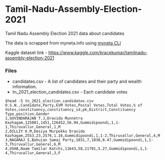 # Tamil-Nadu-Assembly-Election-2021
Tamil Nadu Assembly Election 2021 data about candidates

The data is scrapped from myneta.info using [myneta CLI](https://github.com/kracekumar/myneta)

Kaggle dataset link - https://www.kaggle.com/kracekumar/tamilnadu-assembly-election-2021

### Files

- candidates.csv - A list of candidates and their party and wealth information.
- tn_2021_election_candidates.csv - Each candidate votes

```
$head -5 tn_2021_election_candidates.csv
O.S.N.,Candidate,Party,EVM Votes,Postal Votes,Total Votes,% of Votes,constituency,constituency_id,pk,District,Constituency Type,position,Gender
1,GOVINDARAJAN T.J,Dravida Munnetra Kazhagam,125001,1451,126452,56.94,Gummidipoondi,1,1-1,Thiruvallur,General,1,M
2,DILLIY K.M,Desiya Murpokku Dravida Kazhagam,2553,23,2576,1.16,Gummidipoondi,1,1-2,Thiruvallur,General,4,M
3,NAGARAJ S,Bahujan Samaj Party,1031,7,1038,0.47,Gummidipoondi,1,1-3,Thiruvallur,General,6,M
4,USHA,Naam Tamilar Katchi,11643,58,11701,5.27,Gummidipoondi,1,1-4,Thiruvallur,General,3,F
```
